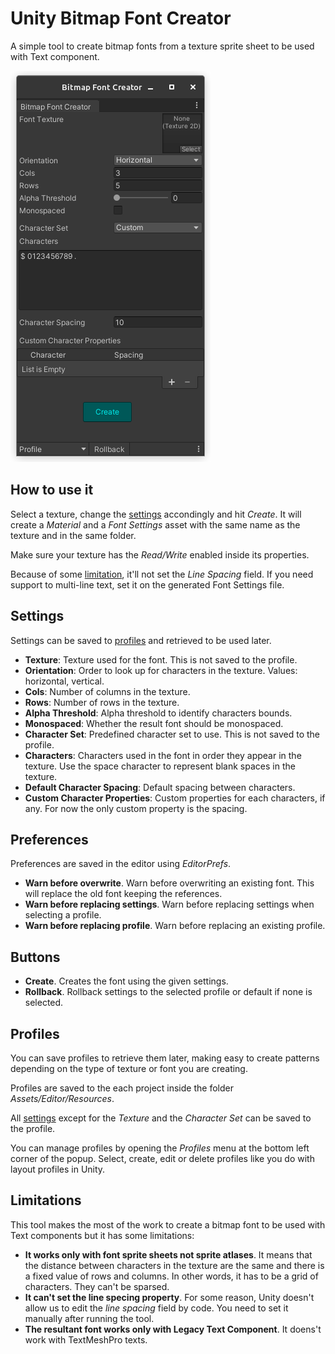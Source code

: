 # Unity Bitmap Font Creator

A simple tool to create bitmap fonts from a texture sprite sheet to be used with Text component.

![Screenshot](./Documentation/screenshot-01.png)

## How to use it

Select a texture, change the [settings](#settings) accondingly and hit _Create_. It will create a _Material_ and a _Font Settings_ asset with the same name as the texture and in the same folder.

Make sure your texture has the _Read/Write_ enabled inside its properties.

Because of some [limitation](#limitations), it'll not set the _Line Spacing_ field. If you need support to multi-line text, set it on the generated Font Settings file.

## Settings

Settings can be saved to [profiles](#profiles) and retrieved to be used later.

-  **Texture**: Texture used for the font. This is not saved to the profile.
-  **Orientation**: Order to look up for characters in the texture. Values: horizontal, vertical.
-  **Cols**: Number of columns in the texture.
-  **Rows**: Number of rows in the texture.
-  **Alpha Threshold**: Alpha threshold to identify characters bounds.
-  **Monospaced**: Whether the result font should be monospaced.
-  **Character Set**: Predefined character set to use. This is not saved to the profile.
-  **Characters**: Characters used in the font in order they appear in the texture. Use the space character to represent blank spaces in the texture.
-  **Default Character Spacing**: Default spacing between characters.
-  **Custom Character Properties**: Custom properties for each characters, if any. For now the only custom property is the spacing.

## Preferences

Preferences are saved in the editor using _EditorPrefs_.

-  **Warn before overwrite**. Warn before overwriting an existing font. This will replace the old font keeping the references.
-  **Warn before replacing settings**. Warn before replacing settings when selecting a profile.
-  **Warn before replacing profile**. Warn before replacing an existing profile.

## Buttons

-  **Create**. Creates the font using the given settings.
-  **Rollback**. Rollback settings to the selected profile or default if none is selected.

## Profiles

You can save profiles to retrieve them later, making easy to create patterns depending on the type of texture or font you are creating.

Profiles are saved to the each project inside the folder _Assets/Editor/Resources_.

All [settings](#settings) except for the _Texture_ and the _Character Set_ can be saved to the profile.

You can manage profiles by opening the _Profiles_ menu at the bottom left corner of the popup. Select, create, edit or delete profiles like you do with layout profiles in Unity.

## Limitations

This tool makes the most of the work to create a bitmap font to be used with Text components but it has some limitations:

-  **It works only with font sprite sheets not sprite atlases**. It means that the distance between characters in the texture are the same and there is a fixed value of rows and columns. In other words, it has to be a grid of characters. They can't be sparsed.
-  **It can't set the line specing property**. For some reason, Unity doesn't allow us to edit the _line spacing_ field by code. You need to set it manually after running the tool.
-  **The resultant font works only with Legacy Text Component**. It doens't work with TextMeshPro texts.
